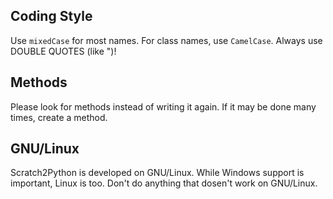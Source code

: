## Coding Style

Use `mixedCase` for most names. For class names, use `CamelCase`.
Always use DOUBLE QUOTES (like ")!

## Methods

Please look for methods instead of writing it again. If it may be done many times, create a method.

## GNU/Linux

Scratch2Python is developed on GNU/Linux. While Windows support is important, Linux is too. Don't do anything that dosen't work on GNU/Linux.
